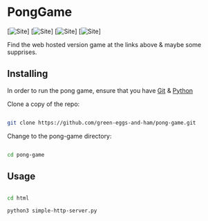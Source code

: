 # PongGame

[![Site](http://pongg.gq)]
[![Site](http://pongg.ga)]
[![Site](http://pongg.tk)]
[![Site](http://pongg.gq)]

Find the web hosted version game at the links above & maybe some supprises.

## Installing

In order to run the pong game, ensure that you have [Git](https://git-scm.com/downloads) & [Python](https://www.python.org/downloads)

Clone a copy of the repo:

```bash

git clone https://github.com/green-eggs-and-ham/pong-game.git

```

Change to the pong-game directory:

```bash

cd pong-game

```

## Usage

```bash

cd html

python3 simple-http-server.py

```
